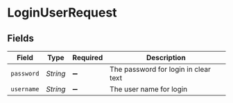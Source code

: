 # LoginUserRequest


## Fields

| Field                                | Type                                 | Required                             | Description                          |
| ------------------------------------ | ------------------------------------ | ------------------------------------ | ------------------------------------ |
| `password`                           | *String*                             | :heavy_minus_sign:                   | The password for login in clear text |
| `username`                           | *String*                             | :heavy_minus_sign:                   | The user name for login              |